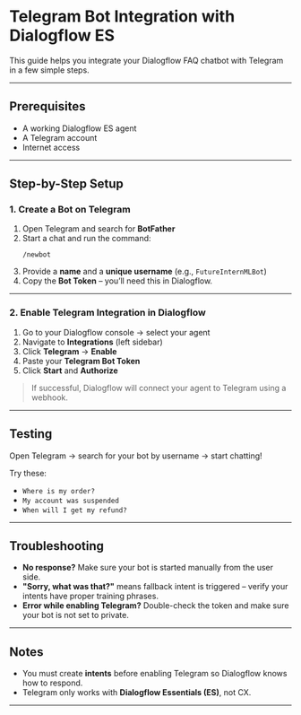 
# Telegram Bot Integration with Dialogflow ES

This guide helps you integrate your Dialogflow FAQ chatbot with Telegram in a few simple steps.

---

##  Prerequisites
- A working Dialogflow ES agent
- A Telegram account
- Internet access

---

##  Step-by-Step Setup

### 1. Create a Bot on Telegram
1. Open Telegram and search for **BotFather**
2. Start a chat and run the command:  
   ```
   /newbot
   ```
3. Provide a **name** and a **unique username** (e.g., `FutureInternMLBot`)
4. Copy the **Bot Token** – you’ll need this in Dialogflow.

---

### 2. Enable Telegram Integration in Dialogflow
1. Go to your Dialogflow console → select your agent
2. Navigate to **Integrations** (left sidebar)
3. Click **Telegram** → **Enable**
4. Paste your **Telegram Bot Token**
5. Click **Start** and **Authorize**

>  If successful, Dialogflow will connect your agent to Telegram using a webhook.

---

## Testing
Open Telegram → search for your bot by username → start chatting!

Try these:
- `Where is my order?`
- `My account was suspended`
- `When will I get my refund?`

---

##  Troubleshooting
- **No response?** Make sure your bot is started manually from the user side.
- **"Sorry, what was that?"** means fallback intent is triggered – verify your intents have proper training phrases.
- **Error while enabling Telegram?** Double-check the token and make sure your bot is not set to private.

---

##  Notes
- You must create **intents** before enabling Telegram so Dialogflow knows how to respond.
- Telegram only works with **Dialogflow Essentials (ES)**, not CX.

---
